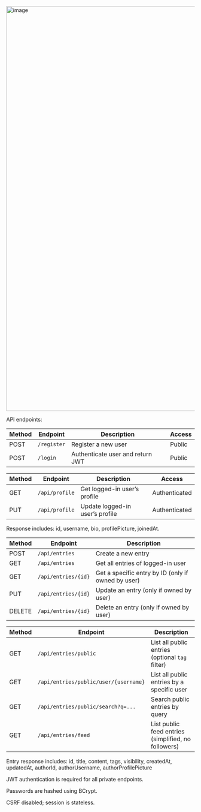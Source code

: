 <img width="1920" height="1080" alt="image" src="https://github.com/user-attachments/assets/8f4208a9-6e6d-4787-ae83-e37c9ed90132" />

API endpoints:

| Method | Endpoint    | Description                      | Access |
| ------ | ----------- | -------------------------------- | ------ |
| POST   | `/register` | Register a new user              | Public |
| POST   | `/login`    | Authenticate user and return JWT | Public |

| Method | Endpoint       | Description                     | Access        |
| ------ | -------------- | ------------------------------- | ------------- |
| GET    | `/api/profile` | Get logged-in user’s profile    | Authenticated |
| PUT    | `/api/profile` | Update logged-in user’s profile | Authenticated |
Response includes: id, username, bio, profilePicture, joinedAt.


| Method | Endpoint            | Description                                        |
| ------ | ------------------- | -------------------------------------------------- |
| POST   | `/api/entries`      | Create a new entry                                 |
| GET    | `/api/entries`      | Get all entries of logged-in user                  |
| GET    | `/api/entries/{id}` | Get a specific entry by ID (only if owned by user) |
| PUT    | `/api/entries/{id}` | Update an entry (only if owned by user)            |
| DELETE | `/api/entries/{id}` | Delete an entry (only if owned by user)            |

| Method | Endpoint                              | Description                                         |
| ------ | ------------------------------------- | --------------------------------------------------- |
| GET    | `/api/entries/public`                 | List all public entries (optional `tag` filter)     |
| GET    | `/api/entries/public/user/{username}` | List all public entries by a specific user          |
| GET    | `/api/entries/public/search?q=...`    | Search public entries by query                      |
| GET    | `/api/entries/feed`                   | List public feed entries (simplified, no followers) |
Entry response includes: id, title, content, tags, visibility, createdAt, updatedAt, authorId, authorUsername, authorProfilePicture

JWT authentication is required for all private endpoints.

Passwords are hashed using BCrypt.

CSRF disabled; session is stateless.